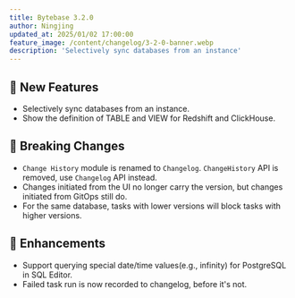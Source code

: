 ```yaml
---
title: Bytebase 3.2.0
author: Ningjing
updated_at: 2025/01/02 17:00:00
feature_image: /content/changelog/3-2-0-banner.webp
description: 'Selectively sync databases from an instance'
---
```


## 🚀 New Features

- Selectively sync databases from an instance.
- Show the definition of TABLE and VIEW for Redshift and ClickHouse.

## 🔔 Breaking Changes

- `Change History` module is renamed to `Changelog`. `ChangeHistory` API is removed, use `Changelog` API instead.
- Changes initiated from the UI no longer carry the version, but changes initiated from GitOps still do.
- For the same database, tasks with lower versions will block tasks with higher versions.

## 🎄 Enhancements

- Support querying special date/time values(e.g., infinity) for PostgreSQL in SQL Editor.
- Failed task run is now recorded to changelog, before it's not.

<IncludeBlock url="/docs/get-started/install/install-upgrade"></IncludeBlock>
